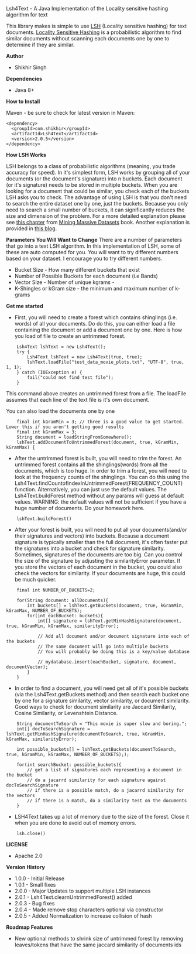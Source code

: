  Lsh4Text - A Java Implementation of the Locality sensitive hashing algorithm for text

This library makes is simple to use [LSH](https://medium.com/engineering-brainly/locality-sensitive-hashing-explained-304eb39291e4) (Locality sensitive hashing) for text documents. [Locality Sensitive Hashing](https://medium.com/engineering-brainly/locality-sensitive-hashing-explained-304eb39291e4) is a probabilistic algorithm to find similar documents without scanning each documents one by one to determine if they are similar.


**Author**

* Shikhir Singh

**Dependencies**

* Java 8+ 

**How to Install**

Maven - be sure to check for latest version in Maven:

```
<dependency>
  <groupId>com.shikhir</groupId>
  <artifactId>Lsh4Text</artifactId>
  <version>2.0.5</version>
</dependency>
```

**How LSH Works**

LSH belongs to a class of probabilistic algorithms (meaning, you trade accuracy for speed). In it's simplest form, LSH works by grouping all of your documents (or the document's signature) into n buckets. Each document (or it's signature) needs to be stored in multiple buckets. When you are looking for a document that could be similar, you check each of the buckets LSH asks you to check. The advantage of using LSH is that you don't need to search the entire dataset one by one, just the buckets. Because you only need to search a small number of buckets, it can significantly reduces the size and dimension of the problem. For a more detailed explanation please see [this chapter](http://infolab.stanford.edu/~ullman/mmds/ch3a.pdf) from [Mining Massive Datasets](http://infolab.stanford.edu/~ullman/mmds.html) book. Another explanation is provided in [this blog](https://medium.com/engineering-brainly/locality-sensitive-hashing-explained-304eb39291e4). 

**Parameters You Will Want to Change**
There are a number of parameters that go into a text LSH algorithm. In this implementation of LSH, some of these are auto computed for you. You will want to try different numbers based on your dataset. I encourage you to try different numbers. 

* Bucket Size - How many different buckets that exist
* Number of Possible Buckets for each document (i.e Bands)
* Vector Size - Number of unique kgrams - 
* K-Shingles or kGram size - the minimum and maximum number of k-grams

**Get me started**

* First, you will need to create a forest which contains shinglings (i.e. words) of all your documents. Do do this, you can either load a file containing the document or add a document one by one. Here is how you load of file to create an untrimmed forest. 

```
	Lsh4Text lshText = new Lsh4Text();
	try {
		Lsh4Text lshText = new Lsh4Text(true, true);
		lshText.loadFile("test_data_movie_plots.txt", "UTF-8", true, 1, 1);
	} catch (IOException e) {
		fail("could not find test file");
	}
```
This command above creates an untrimmed forest from a file. The loadFile assumes that each line of the text file is it's own document. 

You can also load the documents one by one 

```
	final int kGramMin = 3; // three is a good value to get started. Lower this if you aren't getting good results
	final int kGramMax = 3;
	String document = loadStringFromSomewhere();
	lshText.addDocumentToUntrimmedForest(document, true, kGramMin, kGramMax) {

```

* After the untrimmed forest is built, you will need to trim the forest. An untrimmed forest contains all the shinglings(words) from all the documents, which is too huge. In order to trim a forest, you will need to look at the frequency counts of the shinglings. You can do this using the Lsh4Text.findCountofIndexInUntrimmedForest(FREQUENCY_COUNT) function. Alternatively, you can just use the default values. The Lsh4Text.buildForest method without any params will guess at default values. WARNING: the default values will not be sufficient if you have a huge number of documents. Do your homework here. 

```
	lshText.buildForest()
```

* After your forest is built, you will need to put all your documents(and/or their signatures and vectors) into buckets. Because a document signature is typically smaller than the full document, it's often faster put the signatures into a bucket and check for signature similarity. Sometimes, signatures of the documents are too big. Can you control the size of the signature by adjusting the similarityError parameter. If you store the vectors of each document in the bucket, you could also check the vectors for similarity. If your documents are huge, this could be much quicker. 

```
	final int NUMBER_OF_BUCKETS=2;
	
	for(String document: allDocuments){
		int buckets[] = lshText.getBuckets(document, true, kGramMin, kGramMax, NUMBER_OF_BUCKETS);
		for(int eachBucket: buckets){
			int[] signature = lshText.getMinHashSignature(document, true, kGramMin, kGramMax, similarityError);
			
			// Add all document and/or document signature into each of the buckets
			// The same document will go into multiple buckets
			// You will probably be doing this is a key/value database
			
			// mydatabase.insert(eachBucket, signature, document, documentVector);
		}
	}
```

* In order to find a document, you will need get all of it's possible buckets (via the Lsh4Text.getBuckets method) and then search each bucket one by one for a signature similarity, vector similarity, or document similarity. Good ways to check for document similarity are Jaccard Similarity, Cosine Similarity, or Levenshtein Distance. 

```
	String documentToSearch = "This movie is super slow and boring.";
	int[] docToSearchSignature = lshText.getMinHashSignature(documentToSearch, true, kGramMin, kGramMax, similarityError);
	
	int possible_buckets[] = lshText.getBuckets(documentToSearch, true, kGramMin, kGramMax, NUMBER_OF_BUCKETS););

	for(int searchBucket: possible_buckets){
		// get a list of signatures each representing a document in the bucket
		// do a jacarrd similarity for each signature against docToSearchSignature
		// if there is a possible match, do a jacarrd similarity for the vectors
		// if there is a match, do a similarity test on the documents
	}
```
* LSH4Text takes up a lot of memory due to the size of the forest. Close it when you are done to avoid out of memory errors. 

```
	lsh.close()
```

**LICENSE**
* Apache 2.0

**Version History**

* 1.0.0 - Initial Release
* 1.0.1 - Small fixes
* 2.0.0 - Major Updates to support multiple LSH instances
* 2.0.1 - Lsh4Text.clearnUntrimmedForest() added
* 2.0.3 - Bug fixes
* 2.0.4 - Made remove stop characters optional via constructor
* 2.0.5 - Added Normalization to increase collision of hash


**Roadmap Features**

* New optional methods to shrink size of untrimmed forest by removing leaves/tokens that have the same jaccard similarity of documents ids
